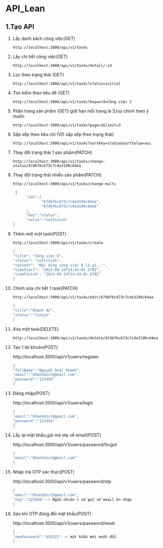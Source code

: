 # API_Lean 
## 1.Tạo API 
  1. Lấy danh sách công việc(GET)
     
         http://localhost:3000/api/v1/tasks

  2. Lấy chi tiết công việc(GET)

         http://localhost:3000/api/v1/tasks/detail/:id
    
  3. Lọc theo trạng thái (GET)
       
         http://localhost:3000/api/v1/tasks?status=initial

  4. Tìm kiếm theo tiêu đề (GET)

         http://localhost:3000/api/v1/tasks?keyword=Công việc 2

  5. Phân trang sản phẩm (GET) giới hạn mỗi trang là 3,tùy chỉnh theo ý muốn
       
         http://localhost:3000/api/v1/tasks?page=1&limit=3

  6. Sắp xếp theo tiêu chí (VD sắp xếp theo trạng thái)

         http://localhost:3000/api/v1/tasks?sortKey=status&sortValue=asc
 
  7. Thay đổi trạng thái 1 sản phẩm(PATCH)
        
         http://localhost:3000/api/v1/tasks/change-status/67dbfbc673c7c4e3196c64ea  

  8. Thay đổi trạng thái nhiều sản phẩm(PATCH)

         http://localhost:3000/api/v1/tasks/change-multi
        ```c
         {
              "ids":[
                     "67dbfbc673c7c4e3196c64ea",
                     "67dbfbc673c7c4e3196c64eb"
              ],
              "key":"status",
              "value":"notFinish"
        }
        ```
  9. Thêm mới một task(POST)
       
         http://localhost:3000/api/v1/tasks/create

        ```c
        {
       "title": "Công việc 6",
       "status": "notFinish",
       "content": "Nội dung công việc 6 là gì...",
       "timeStart": "2023-09-18T14:43:01.579Z",
       "timeFinish": "2023-09-24T14:43:01.579Z"
       }
        ```
 
  10. Chỉnh sửa chi tiết 1 task(PATCH)
       
          http://localhost:3000/api/v1/tasks/edit/67dbfbc673c7c4e3196c64ea 

       ```c
       {
       "title":"Khánh đz",
       "status":"finish"
       }
       ```

  11. Xóa một task(DELETE)

          http://localhost:3000/api/v1/tasks/delete/67dbfbc673c7c4e3196c64ea

  12. Tạo 1 tài khoản(POST)
       
         http://localhost:3000/api/v1/users/register
       
       ```c
       {
       "fullName":"Nguyễn Quốc Khánh",
       "email":"Khanhdzvl@gmail.com",
       "password":"123456"
       }
       ```
  13. Đăng nhập(POST)

        http://localhost:3000/api/v1/users/login
       ```c
       {
       "email":"Khanhdzvl@gmail.com",
       "password":"123456"
       }
       ```
  14. Lấy lại mật khẩu,gửi mã otp về email(POST)

        http://localhost:3000/api/v1/users/password/forgot
       
       ```c
       {
       "email":"Khanhdzvl@gmail.com"
       }
       ```
  15. Nhập mã OTP xác thực(POST)

        http://localhost:3000/api/v1/users/password/otp
       
       ```c
       {
       "email":"Khanhdzvl@gmail.com",
       "otp":"123456"--> Ngẫu nhiên 6 số gửi về email bn nhập
       }
       ```
  16. Sau khi OTP đúng đổi mật khẩu(POST)
       
        http://localhost:3000/api/v1/users/password/reset

       ```c
       {
       "newPassword":"654321"--> mật khẩu mới muốn đổi
       }
       ```
       
